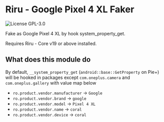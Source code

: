# Riru - Google Pixel 4 XL Faker

![License GPL-3.0](https://img.shields.io/badge/license-GPLv3.0-green.svg)

Fake as Google Pixel 4 XL by hook system_property_get.

Requires Riru - Core v19 or above installed.

## What does this module do	

By default, `__system_property_get` (`android::base::GetProperty` on Pie+) will be hooked in packages except `com.oneplus.camera` and `com.oneplus.gallery` with value map below	

* `ro.product.vendor.manufacturer` -> `Google`
* `ro.product.vendor.brand` -> `google`
* `ro.product.vendor.model` -> `Pixel 4 XL`
* `ro.product.vendor.name` -> `coral`
* `ro.product.vendor.device` -> `coral`
